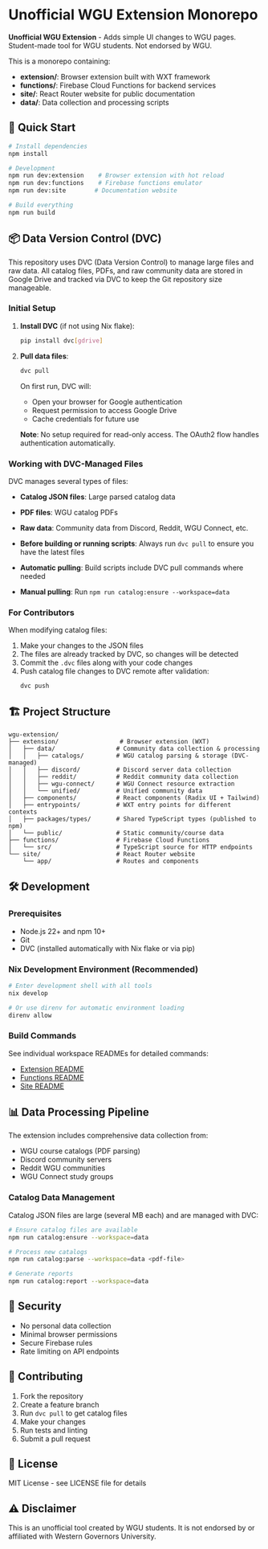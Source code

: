 # Unofficial WGU Extension Monorepo

**Unofficial WGU Extension** - Adds simple UI changes to WGU pages. Student-made tool for WGU students. Not endorsed by WGU.

This is a monorepo containing:
- **extension/**: Browser extension built with WXT framework
- **functions/**: Firebase Cloud Functions for backend services  
- **site/**: React Router website for public documentation
- **data/**: Data collection and processing scripts

## 🚀 Quick Start

```bash
# Install dependencies
npm install

# Development
npm run dev:extension    # Browser extension with hot reload
npm run dev:functions    # Firebase functions emulator
npm run dev:site        # Documentation website

# Build everything
npm run build
```

## 📦 Data Version Control (DVC)

This repository uses DVC (Data Version Control) to manage large files and raw data. All catalog files, PDFs, and raw community data are stored in Google Drive and tracked via DVC to keep the Git repository size manageable.

### Initial Setup

1. **Install DVC** (if not using Nix flake):
   ```bash
   pip install dvc[gdrive]
   ```

2. **Pull data files**:
   ```bash
   dvc pull
   ```
   
   On first run, DVC will:
   - Open your browser for Google authentication
   - Request permission to access Google Drive
   - Cache credentials for future use
   
   **Note**: No setup required for read-only access. The OAuth2 flow handles authentication automatically.

### Working with DVC-Managed Files

DVC manages several types of files:
- **Catalog JSON files**: Large parsed catalog data
- **PDF files**: WGU catalog PDFs  
- **Raw data**: Community data from Discord, Reddit, WGU Connect, etc.

- **Before building or running scripts**: Always run `dvc pull` to ensure you have the latest files
- **Automatic pulling**: Build scripts include DVC pull commands where needed
- **Manual pulling**: Run `npm run catalog:ensure --workspace=data` 

### For Contributors

When modifying catalog files:
1. Make your changes to the JSON files
2. The files are already tracked by DVC, so changes will be detected
3. Commit the `.dvc` files along with your code changes
4. Push catalog file changes to DVC remote after validation:
   ```bash
   dvc push
   ```

## 🏗️ Project Structure

```
wgu-extension/
├── extension/                 # Browser extension (WXT)
│   ├── data/                 # Community data collection & processing
│   │   ├── catalogs/         # WGU catalog parsing & storage (DVC-managed)
│   │   ├── discord/          # Discord server data collection
│   │   ├── reddit/           # Reddit community data collection
│   │   ├── wgu-connect/      # WGU Connect resource extraction
│   │   └── unified/          # Unified community data
│   ├── components/           # React components (Radix UI + Tailwind)
│   ├── entrypoints/          # WXT entry points for different contexts
│   ├── packages/types/       # Shared TypeScript types (published to npm)
│   └── public/               # Static community/course data
├── functions/                # Firebase Cloud Functions
│   └── src/                  # TypeScript source for HTTP endpoints
└── site/                     # React Router website
    └── app/                  # Routes and components
```

## 🛠️ Development

### Prerequisites

- Node.js 22+ and npm 10+
- Git
- DVC (installed automatically with Nix flake or via pip)

### Nix Development Environment (Recommended)

```bash
# Enter development shell with all tools
nix develop

# Or use direnv for automatic environment loading
direnv allow
```

### Build Commands

See individual workspace READMEs for detailed commands:
- [Extension README](./extension/README.md)
- [Functions README](./functions/README.md)
- [Site README](./site/README.md)

## 📊 Data Processing Pipeline

The extension includes comprehensive data collection from:
- WGU course catalogs (PDF parsing)
- Discord community servers
- Reddit WGU communities
- WGU Connect study groups

### Catalog Data Management

Catalog JSON files are large (several MB each) and are managed with DVC:

```bash
# Ensure catalog files are available
npm run catalog:ensure --workspace=data

# Process new catalogs
npm run catalog:parse --workspace=data <pdf-file>

# Generate reports
npm run catalog:report --workspace=data
```

## 🔐 Security

- No personal data collection
- Minimal browser permissions
- Secure Firebase rules
- Rate limiting on API endpoints

## 🤝 Contributing

1. Fork the repository
2. Create a feature branch
3. Run `dvc pull` to get catalog files
4. Make your changes
5. Run tests and linting
6. Submit a pull request

## 📄 License

MIT License - see LICENSE file for details

## ⚠️ Disclaimer

This is an unofficial tool created by WGU students. It is not endorsed by or affiliated with Western Governors University.